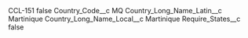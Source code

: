 <?xml version="1.0" encoding="UTF-8"?>
<CustomMetadata xmlns="http://soap.sforce.com/2006/04/metadata" xmlns:xsi="http://www.w3.org/2001/XMLSchema-instance" xmlns:xsd="http://www.w3.org/2001/XMLSchema">
    <label>CCL-151</label>
    <protected>false</protected>
    <values>
        <field>Country_Code__c</field>
        <value xsi:type="xsd:string">MQ</value>
    </values>
    <values>
        <field>Country_Long_Name_Latin__c</field>
        <value xsi:type="xsd:string">Martinique</value>
    </values>
    <values>
        <field>Country_Long_Name_Local__c</field>
        <value xsi:type="xsd:string">Martinique</value>
    </values>
    <values>
        <field>Require_States__c</field>
        <value xsi:type="xsd:boolean">false</value>
    </values>
</CustomMetadata>
